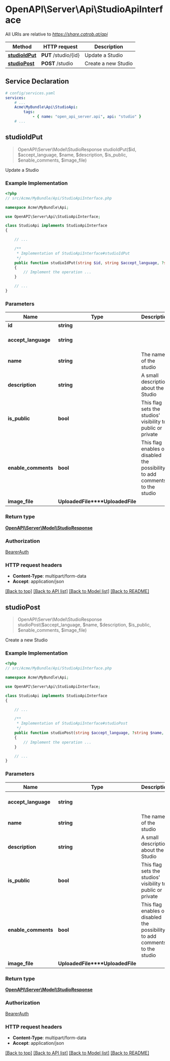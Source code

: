 # OpenAPI\Server\Api\StudioApiInterface

All URIs are relative to *https://share.catrob.at/api*

Method | HTTP request | Description
------------- | ------------- | -------------
[**studioIdPut**](StudioApiInterface.md#studioIdPut) | **PUT** /studio/{id} | Update a Studio
[**studioPost**](StudioApiInterface.md#studioPost) | **POST** /studio | Create a new Studio


## Service Declaration
```yaml
# config/services.yaml
services:
    # ...
    Acme\MyBundle\Api\StudioApi:
        tags:
            - { name: "open_api_server.api", api: "studio" }
    # ...
```

## **studioIdPut**
> OpenAPI\Server\Model\StudioResponse studioIdPut($id, $accept_language, $name, $description, $is_public, $enable_comments, $image_file)

Update a Studio

### Example Implementation
```php
<?php
// src/Acme/MyBundle/Api/StudioApiInterface.php

namespace Acme\MyBundle\Api;

use OpenAPI\Server\Api\StudioApiInterface;

class StudioApi implements StudioApiInterface
{

    // ...

    /**
     * Implementation of StudioApiInterface#studioIdPut
     */
    public function studioIdPut(string $id, string $accept_language, ?string $name, string $description, bool $is_public, bool $enable_comments, ?UploadedFile $image_file, int &$responseCode, array &$responseHeaders): array|object|null
    {
        // Implement the operation ...
    }

    // ...
}
```

### Parameters

Name | Type | Description  | Notes
------------- | ------------- | ------------- | -------------
 **id** | **string**|  |
 **accept_language** | **string**|  | [optional] [default to &#39;en&#39;]
 **name** | **string**| The name of the studio | [optional]
 **description** | **string**| A small description about the Studio | [optional] [default to &#39;&#39;]
 **is_public** | **bool**| This flag sets the studios&#39; visibility to public or private | [optional] [default to true]
 **enable_comments** | **bool**| This flag enables or disabled the possibility to add comments to the studio | [optional] [default to true]
 **image_file** | **UploadedFile****UploadedFile**|  | [optional]

### Return type

[**OpenAPI\Server\Model\StudioResponse**](../Model/StudioResponse.md)

### Authorization

[BearerAuth](../../README.md#BearerAuth)

### HTTP request headers

 - **Content-Type**: multipart/form-data
 - **Accept**: application/json

[[Back to top]](#) [[Back to API list]](../../README.md#documentation-for-api-endpoints) [[Back to Model list]](../../README.md#documentation-for-models) [[Back to README]](../../README.md)

## **studioPost**
> OpenAPI\Server\Model\StudioResponse studioPost($accept_language, $name, $description, $is_public, $enable_comments, $image_file)

Create a new Studio

### Example Implementation
```php
<?php
// src/Acme/MyBundle/Api/StudioApiInterface.php

namespace Acme\MyBundle\Api;

use OpenAPI\Server\Api\StudioApiInterface;

class StudioApi implements StudioApiInterface
{

    // ...

    /**
     * Implementation of StudioApiInterface#studioPost
     */
    public function studioPost(string $accept_language, ?string $name, string $description, bool $is_public, bool $enable_comments, ?UploadedFile $image_file, int &$responseCode, array &$responseHeaders): array|object|null
    {
        // Implement the operation ...
    }

    // ...
}
```

### Parameters

Name | Type | Description  | Notes
------------- | ------------- | ------------- | -------------
 **accept_language** | **string**|  | [optional] [default to &#39;en&#39;]
 **name** | **string**| The name of the studio | [optional]
 **description** | **string**| A small description about the Studio | [optional] [default to &#39;&#39;]
 **is_public** | **bool**| This flag sets the studios&#39; visibility to public or private | [optional] [default to true]
 **enable_comments** | **bool**| This flag enables or disabled the possibility to add comments to the studio | [optional] [default to true]
 **image_file** | **UploadedFile****UploadedFile**|  | [optional]

### Return type

[**OpenAPI\Server\Model\StudioResponse**](../Model/StudioResponse.md)

### Authorization

[BearerAuth](../../README.md#BearerAuth)

### HTTP request headers

 - **Content-Type**: multipart/form-data
 - **Accept**: application/json

[[Back to top]](#) [[Back to API list]](../../README.md#documentation-for-api-endpoints) [[Back to Model list]](../../README.md#documentation-for-models) [[Back to README]](../../README.md)

